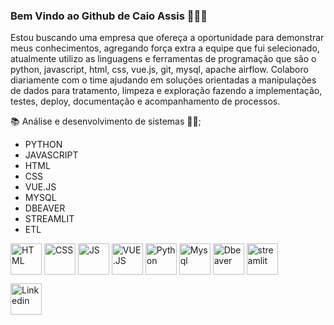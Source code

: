 ### Bem Vindo ao Github de Caio Assis 👋👨‍💻

Estou buscando uma empresa que ofereça a oportunidade para demonstrar meus conhecimentos,
agregando força extra a equipe que fui selecionado, atualmente utilizo as linguagens e ferramentas
de programação que são o python, javascript, html, css, vue.js, git, mysql, apache airflow.
Colaboro diariamente com o time ajudando em soluções orientadas a manipulações de dados para tratamento, limpeza e exploração fazendo a implementação,
testes, deploy, documentação e acompanhamento de processos.

📚 Análise e desenvolvimento de sistemas 👨‍💻;

- PYTHON
- JAVASCRIPT
- HTML
- CSS
- VUE.JS
- MYSQL
- DBEAVER
- STREAMLIT
- ETL

<div style="display:inline_block" >

<img align="center" alt="HTML" src="https://cdn-icons-png.flaticon.com/512/1051/1051277.png?w=360" style="height:50px; width:auto" target="_blank">
<img align="center" alt="CSS" src="https://upload.wikimedia.org/wikipedia/commons/thumb/6/62/CSS3_logo.svg/800px-CSS3_logo.svg.png" style="height:50px; width:auto" target="_blank">
<img align="center" alt="JS" src="https://upload.wikimedia.org/wikipedia/commons/3/3b/Javascript_Logo.png" style="height:50px; width:auto" target="_blank">
<img align="center" alt="VUE.JS" src="https://cdn.icon-icons.com/icons2/2415/PNG/512/vuejs_original_wordmark_logo_icon_146305.png" style="height:50px; width:auto" target="_blank">
<img align="center" alt="Python" src="https://cdn.picpng.com/logo/language-logo-python-44976.png" style="height:50px; width:auto" target="_blank">
<img align="center" alt="Mysql" src="https://www.freepnglogos.com/uploads/logo-mysql-png/logo-mysql-mysql-logo-png-images-are-download-crazypng-21.png" style="height:50px; width:auto" target="_blank">
<img align="center" alt="Dbeaver" src="https://upload.wikimedia.org/wikipedia/commons/thumb/b/b5/DBeaver_logo.svg/256px-DBeaver_logo.svg.png?20210313151619" style="height:50px; width:auto" target="_blank">
<img align="center" alt="streamlit" src="https://streamlit.io/images/brand/streamlit-mark-color.png" style="height:50px; width:auto" target="_blank">

[<img align="center" alt="Linkedin" src="https://marcas-logos.net/wp-content/uploads/2020/01/LinkedIn-Logo-1-600x375.png" style="height:50px; width:auto" target="_blank">](https://www.linkedin.com/in/caio-freire-lima-de-assis-7601004b/)
  
 
 
  
<!--<img align="center" alt="C++" src="https://upload.wikimedia.org/wikipedia/commons/thumb/1/18/ISO_C%2B%2B_Logo.svg/1822px-ISO_C%2B%2B_Logo.svg.png" style="height:50px; width:auto" target="_blank"> -->
</div>

<!--
**caioassis-dev/caioassis-dev** is a ✨ _special_ ✨ repository because its `README.md` (this file) appears on your GitHub profile.

Here are some ideas to get you started:

- 🔭 I’m currently working on ...
- 🌱 I’m currently learning ...
- 👯 I’m looking to collaborate on ...
- 🤔 I’m looking for help with ...
- 💬 Ask me about ...
- 📫 How to reach me: ...
- 😄 Pronouns: ...
- ⚡ Fun fact: ...
-->
